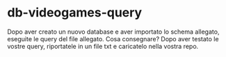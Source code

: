 # db-videogames-query


Dopo aver creato un nuovo database e aver importato lo schema allegato, eseguite le query del file allegato.
Cosa consegnare?
Dopo aver testato le vostre query, riportatele in un file txt e caricatelo nella vostra repo.
